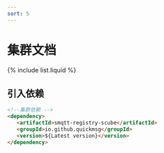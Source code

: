 ```yaml
---
sort: 5
---
```

# 集群文档

{% include list.liquid %}

## 引入依赖

```markdown
<!--集群依赖 -->
<dependency>
   <artifactId>smqtt-registry-scube</artifactId>
   <groupId>io.github.quickmsg</groupId>
   <version>${Latest version}</version>
</dependency>

```
